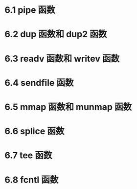 # 6.1 pipe 函数



# 6.2 dup 函数和 dup2 函数



# 6.3 readv 函数和 writev 函数



# 6.4 sendfile 函数



# 6.5 mmap 函数和 munmap 函数



# 6.6 splice 函数



# 6.7 tee 函数



# 6.8 fcntl 函数



